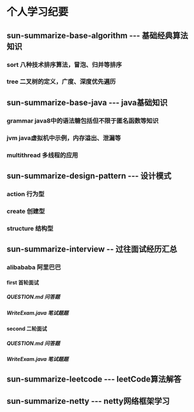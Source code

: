 # 个人学习纪要

## sun-summarize-base-algorithm --- 基础经典算法知识
### sort 八种技术排序算法，冒泡、归并等排序
### tree 二叉树的定义，广度、深度优先遍历

## sun-summarize-base-java --- java基础知识
### grammar java8中的语法糖包括但不限于匿名函数等知识
### jvm java虚拟机中示例，内存溢出、泄漏等
### multithread 多线程的应用

## sun-summarize-design-pattern --- 设计模式
### action 行为型
### create 创建型
### structure 结构型

## sun-summarize-interview -- 过往面试经历汇总
### alibababa 阿里巴巴
#### first 首轮面试
##### QUESTION.md 问答题
##### WriteExam.java 笔试题题
#### second 二轮面试
##### QUESTION.md 问答题
##### WriteExam.java 笔试题题

## sun-summarize-leetcode --- leetCode算法解答

## sun-summarize-netty --- netty网络框架学习





    




